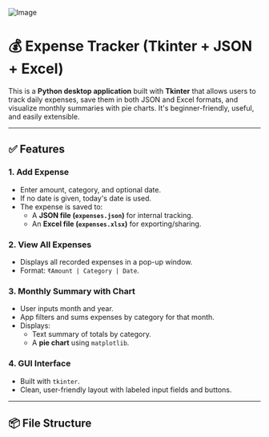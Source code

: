 ![Image](https://github.com/user-attachments/assets/8b419f7c-a118-4c93-acf2-40ce948650e9)
# 💰 Expense Tracker (Tkinter + JSON + Excel)

This is a **Python desktop application** built with **Tkinter** that allows users to track daily expenses, save them in both JSON and Excel formats, and visualize monthly summaries with pie charts. It's beginner-friendly, useful, and easily extensible.

---

## ✅ Features

### 1. Add Expense
- Enter amount, category, and optional date.
- If no date is given, today's date is used.
- The expense is saved to:
  - A **JSON file (`expenses.json`)** for internal tracking.
  - An **Excel file (`expenses.xlsx`)** for exporting/sharing.

### 2. View All Expenses
- Displays all recorded expenses in a pop-up window.
- Format: `₹Amount | Category | Date`.

### 3. Monthly Summary with Chart
- User inputs month and year.
- App filters and sums expenses by category for that month.
- Displays:
  - Text summary of totals by category.
  - A **pie chart** using `matplotlib`.

### 4. GUI Interface
- Built with `tkinter`.
- Clean, user-friendly layout with labeled input fields and buttons.

---

## 📦 File Structure


